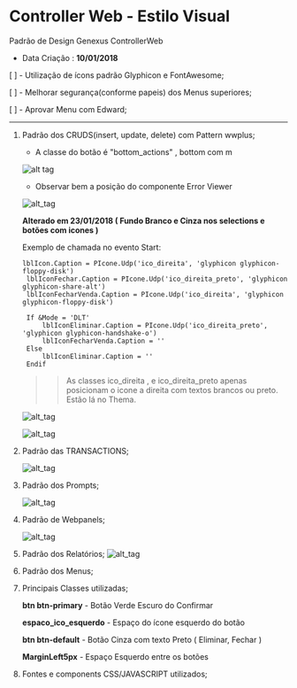 # Controller Web - Estilo Visual
Padrão de Design Genexus ControllerWeb

* Data Criação : **10/01/2018**

[ ] - Utilização de ícons padrão Glyphicon e FontAwesome;

[ ] - Melhorar segurança(conforme papeis) dos Menus superiores;

[ ] - Aprovar Menu com Edward;

***

1. Padrão dos CRUDS(insert, update, delete) com Pattern wwplus;
   
   * A classe do botão é "bottom_actions" , bottom com m

   ![alt tag](https://jjriug-dm2305.files.1drv.com/y4m7bvGxHPRx8gU1KYEVXb3VPEQwUXfDdMoVB_dwVEfAUY0iUF2Y3zOdkmmIO9NGcJnEDRDxjAB9EMPaMAGVWHcePU-jUVXVTY9ftZ3GfBGxSPOuWGCD2iQZgXfk7OgSivEyvmYSbNCsViYxyJdZ02uR8gcek46niOmCkqmi8NOuKdM-H4-RZDsNdRjt0fsGGssOBAOPIkw_Aaja4q98Via-Q?width=1920&height=984&cropmode=none)
   
   * Observar bem a posição do componente Error Viewer
   
   ![alt_tag](https://jjrjug-dm2305.files.1drv.com/y4mSa4QcUlZERCDxR1Gzi6kYXOc90o22ifAl_jJCnz20svBsRZuaU8pPMPFW2PqovrXoUJO9VLcXtRpLdubSyg1wTv_Ye_MR_e6GX4cKQ2rk71_MY7wTljHCZC85N91P6YGoSInuzhcHsnls-GfzwwCojxCxDel-L81yeH3tLzjVOXhSiAdj8V2KsWjXVJlISYoFn0y9JGbZ4Io9Yp-xGIkcQ?width=1254&height=898&cropmode=none)
   
   **Alterado em 23/01/2018 ( Fundo Branco e Cinza nos selections e botões com icones )**
   
   Exemplo de chamada no evento Start:
   
   ```
   lblIcon.Caption = PIcone.Udp('ico_direita', 'glyphicon glyphicon-floppy-disk')
	lblIconFechar.Caption = PIcone.Udp('ico_direita_preto', 'glyphicon glyphicon-share-alt')
	lblIconFecharVenda.Caption = PIcone.Udp('ico_direita', 'glyphicon glyphicon-floppy-disk')
	
	If &Mode = 'DLT'
		lblIconEliminar.Caption = PIcone.Udp('ico_direita_preto', 'glyphicon glyphicon-handshake-o')
		lblIconFecharVenda.Caption = ''
	Else
		lblIconEliminar.Caption = ''
	Endif
   ```
   
   >>As classes ico_direita , e ico_direita_preto apenas posicionam o icone a direita com textos brancos ou preto. Estão lá no Thema.
   
   ![alt_tag](https://htr89a-dm2305.files.1drv.com/y4msy7PPUNKIqH_diFuyfyFaTztW6zf-PQrwBjMMfFhNM6NmflKQkxI2buPZwpNkLqMYab7zEFsxq6gl_2szwPFsk2FYBJJ2jhW9EYDieiKOLfcOlrzRain3qsAZQoG4NSyAIIwtKnI0LaHtXvAltRO7imElDm5v3bC1IjuP5fk8USw09X-B6wj_uaEjAeI_Hzbqm1eWujJtRgRXMwpsIDzBA?width=1920&height=1050&cropmode=none)
   
   ![alt_tag](https://htr79a-dm2305.files.1drv.com/y4mJXmYezzW99TYlDv9KB5Uiq9lqxZ1vuoSo4_QuvuBn-xwWaRaTQoE3_UxFb5hGGyfyRJYnKUCqG52n2PWztBbW4Z0hlMVbCOan_z7N77S99TfNLNLeOaB98CKkkvPRScbEMDI4Du-qgggVC2pPzkY4s7WivIMQIQS5zCCpTjS0WpToSTC5_-yZUFQPC-Db1k8eaKCKo9LZv_9KbVmZRPqPQ?width=1280&height=928&cropmode=none)
   
   
2. Padrão das TRANSACTIONS;

   ![alt_tag](https://hzr59a-dm2305.files.1drv.com/y4mv0xZK0g40k6FCu0cXth8tWt2UCPXgFhhOT1GGCBsLwsmT3Taiiun2boa5Q-O080QtkEgFrEEH7rV2Ck3wgpCy63o68TLdOUePlViGVSb2rFBeIZoG5_iY7nhFZuCe997A8OE-YbL5obwkzd7JRkh3ymBjsC5yhxvweNwQg7ByK2zG-36hmj5zJNOcdXxmUOuQoybmbxoAXK7KbBh7ocSVw?width=1920&height=984&cropmode=none)

3. Padrão dos Prompts;

   ![alt_tag](https://jjrtug-dm2305.files.1drv.com/y4mKWDq9N_ng4XvMjXb5wKX4fd5XYlly9X9RGveDQwoellSrMrbTLHQLm6oGF17WMpjAgS3U6eC0cnfwLwp2543OW2B4oSZ7sHX-nNfTTPtnjmEpK8WXc6eSP60D7f4IHHxE_k07tQh3YQkuP8kn8tEb7Z71DbEHV1c7K9rzjvawB81XxMOKROW-Olspr1TSCHW-sfTt8986Yao6M_poh2Qww?width=934&height=636&cropmode=none)

4. Padrão de Webpanels;

   ![alt_tag](https://hzr89a-dm2305.files.1drv.com/y4mI4RAYDYsZ78eHOiQyckcuWOFV3e8LL57eXvTpCDgC421nxsPfiqKwy_DgcfUpF5jZvF9HG7bPr3mgkmEBLZcxWomQ2DDvugBoPUkrk2hXCl15TzI841gA7iHfdWZKhoYCy33v_Y9f97OBJnj8XsTEtmVNE9nnB2JNb_PzfA974kiEr1P7FuB44udnqdzIYoJb5GX1MRGCJPjxU4zCPtTJg?width=915&height=917&cropmode=none)

5. Padrão dos Relatórios;
   ![alt_tag](https://htr19a-dm2305.files.1drv.com/y4mHlRNni8TpFQMeaXIsL-05ubnUN5Jjuu_Kgt0W8cGxW0mP5W0VOIHSBPTafpmJA8Tl5uMj5brUfw5jawAjiYjxXcF4yOqpFwFK7pAIc7vpEZhCbPeo7tH74mXtbPF94CMufCm_d7QOGW0HtAIYb3ceS-Wl-dvOY3FZ2xB8-LThtxa8JyQqiDA5W_Gq1SbDb1IFT6PfUJ2bcNEmjqaHHMc2g?width=1280&height=928&cropmode=none)

6. Padrão dos Menus;

7. Principais Classes utilizadas;
   
   **btn btn-primary**             - Botão Verde Escuro do Confirmar
   
   **espaco_ico_esquerdo**         - Espaço do ícone esquerdo do botão
   
   **btn btn-default**             - Botão Cinza com texto Preto ( Eliminar, Fechar )
   
   **MarginLeft5px**               - Espaço Esquerdo entre os botões
   
   
   

8. Fontes e components CSS/JAVASCRIPT utilizados;

